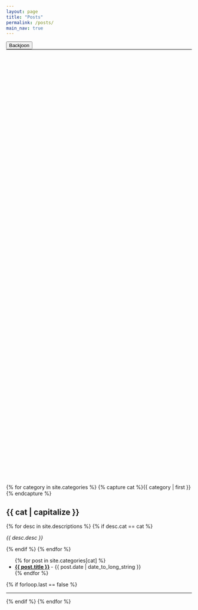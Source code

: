 ```yaml
---
layout: page
title: "Posts"
permalink: /posts/
main_nav: true
---
```

<div class="category" style=" height: 200px;">
    <div class="category-nav" style="font-size: 30px;border-bottom: 1px solid black;">
        <button class="back-joon" onclick="indexMove('backjoon')"> Backjoon</button>
    </div>
</div >

<div style="height: 1000px;"></div>
{% for category in site.categories %}
  {% capture cat %}{{ category | first }}{% endcapture %}
  <h2 id="{{cat}}">{{ cat | capitalize }}</h2>
  {% for desc in site.descriptions %}
    {% if desc.cat == cat %}
      <p class="desc"><em>{{ desc.desc }}</em></p>
    {% endif %}
  {% endfor %}
  <ul class="posts-list">
  {% for post in site.categories[cat] %}
    <li>
      <strong>
        <a href="{{ post.url | prepend: site.baseurl }}">{{ post.title }}</a>
      </strong>
      <span class="post-date">- {{ post.date | date_to_long_string }}</span>
    </li>
  {% endfor %}
  </ul>
  {% if forloop.last == false %}<hr>{% endif %}
{% endfor %}
<br>



<script src="//code.jquery.com/jquery-3.3.1.min.js"></script>
<script src="https://code.jquery.com/ui/1.12.1/jquery-ui.js"></script>
<script type="text/javascript">
function indexMove(variable) {
    var id =  variable;
    console.log('test good');
    console.log('variable : '+variable);
    var offset = $('#'+variable).offset();
    $('html,body').animate({scrollTop : offset.top-200},400);
    
    console.log(offset.top);
}
</script>
